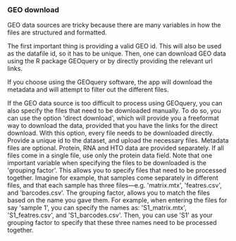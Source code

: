 ### GEO download

GEO data sources are tricky because there are many variables in how the files are structured and formatted.

The first important thing is providing a valid GEO id. This will also be used as the datafile id, so it has to be unique. Then, one can download GEO data using the R package GEOquery or by directly providing the relevant url links. 

If you choose using the GEOquery software, the app will download the metadata and will attempt to filter out the different files.

If the GEO data source is too difficult to process using GEOquery, you can also specify the files that need to be downloaded manually. To do so, you can use the option 'direct download', which will provide you a freeformat way to download the data, provided that you have the links for the direct download. With this option, every file needs to be downloaded directly. Provide a unique id to the dataset, and upload the necessary files. Metadata files are optional. Protein, RNA and HTO data are provided separately. If all files come in a single file, use only the protein data field. Note that one important variable when specifying the files to be downloaded is the 'grouping factor'. This allows you to specify files that need to be processed together. Imagine for example, that samples come separately in different files, and that each sample has three files&mdash;e.g. 'matrix.mtx', 'featres.csv', and 'barcodes.csv'. The grouping factor, allows you to match the files based on the name you gave them. For example, when entering the files for say 'sample 1', you can specify the names as: 'S1_matrix.mtx', 'S1_featres.csv', and 'S1_barcodes.csv'. Then, you can use 'S1' as your grouping factor to specify that these three names need to be processed together. 
